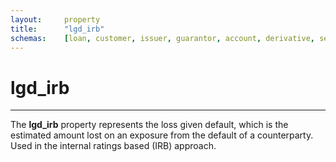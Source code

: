 ```yaml
---
layout:     property
title:      "lgd_irb"
schemas:    [loan, customer, issuer, guarantor, account, derivative, security]
---
```


# lgd_irb

---

The **lgd_irb** property represents the loss given default, which is the estimated amount lost on an exposure from the default of a counterparty. Used in the internal ratings based (IRB) approach.
